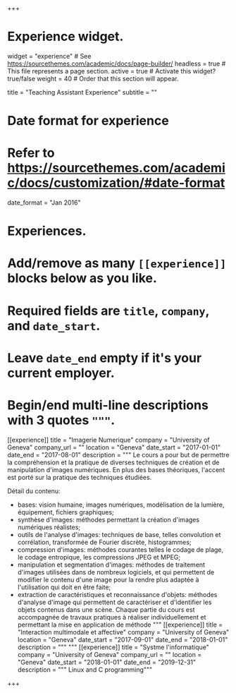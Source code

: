 +++
# Experience widget.
widget = "experience"  # See https://sourcethemes.com/academic/docs/page-builder/
headless = true  # This file represents a page section.
active = true  # Activate this widget? true/false
weight = 40  # Order that this section will appear.

title = "Teaching Assistant Experience"
subtitle = ""

# Date format for experience
#   Refer to https://sourcethemes.com/academic/docs/customization/#date-format
date_format = "Jan 2016"

# Experiences.
#   Add/remove as many `[[experience]]` blocks below as you like.
#   Required fields are `title`, `company`, and `date_start`.
#   Leave `date_end` empty if it's your current employer.
#   Begin/end multi-line descriptions with 3 quotes `"""`.
[[experience]]
  title = "Imagerie Numerique"
  company = "University of Geneva"
  company_url = ""
  location = "Geneva"
  date_start = "2017-01-01"
  date_end = "2017-08-01"
  description = """
  Le cours a pour but de permettre la compréhension et la pratique de diverses techniques de création et de manipulation d'images numériques. En plus des bases théoriques, l'accent est porté sur la pratique des techniques étudiées.
  
  Détail du contenu:
  
  * bases: vision humaine, images numériques, modélisation de la lumière, équipement, fichiers graphiques;
 *  synthèse d'images: méthodes permettant la création d'images numériques réalistes;
  * outils de l'analyse d'images: techniques de base, telles convolution et corrélation, transformée de Fourier discrète, histogrammes;
  * compression d'images: méthodes courantes telles le codage de plage, le codage entropique, les compressions JPEG et MPEG;
 *  manipulation et segmentation d'images: méthodes de traitement d'images utilisées dans de nombreux logiciels, et qui permettent de modifier le contenu d'une image pour la rendre plus adaptée à l'utilisation qui doit en être faite;
 *  extraction de caractéristiques et reconnaissance d'objets: méthodes d'analyse d'image qui permettent de caractériser et d'identifier les objets contenus dans une scène.
  Chaque partie du cours est accompagnée de travaux pratiques à réaliser individuellement et permettant la mise en application de méthode
  """
[[experience]]
  title = "Interaction multimodale et affective"
  company = "University of Geneva"
  location = "Geneva"
  date_start = "2017-09-01"
  date_end = "2018-01-01"
  description = """
"""
[[experience]]
  title = "Systme l'informatique"
  company = "University of Geneva"
  company_url = ""
  location = "Geneva"
  date_start = "2018-01-01"
  date_end = "2019-12-31"
  description = """ Linux and C programming"""

+++
